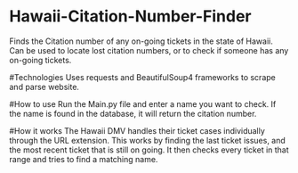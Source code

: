 # Hawaii-Citation-Number-Finder
Finds the Citation number of any on-going tickets in the state of Hawaii. Can be used to locate lost citation numbers, or to check if someone has any on-going tickets.

#Technologies
Uses requests and BeautifulSoup4 frameworks to scrape and parse website. 

#How to use
Run the Main.py file and enter a name you want to check. If the name is found in the database, it will return the citation number.

#How it works
The Hawaii DMV handles their ticket cases individually through the URL extension. This works by finding the last ticket issues, and the most recent ticket that is still on going. It then checks every ticket in that range and tries to find a matching name.
